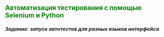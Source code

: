 ## <span style="color:green;"> Автоматизация тестирования с помощью Selenium и Python</span>

### _**Задание**: запуск автотестов для разных языков интерфейса_
